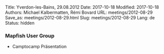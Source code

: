 Title: Yverdon-les-Bains, 29.08.2012
Date: 2017-10-18
Modified: 2017-10-18
Authors: Michael Kalbermatten, Rémi Bovard
URL: meetings/2012-08-29
Save_as: meetings/2012-08-29.html
Slug: meetings/2012-08-29
Lang: de
Status: hidden

### Mapfish User Group

* Camptocamp Präsentation
